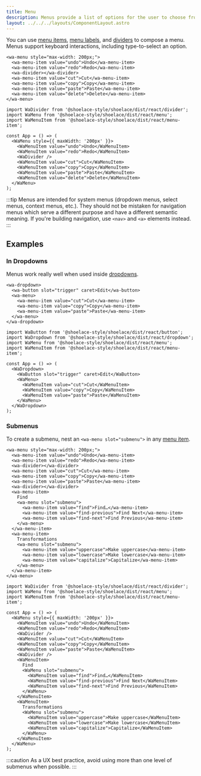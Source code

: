```yaml
---
title: Menu
description: Menus provide a list of options for the user to choose from.
layout: ../../../layouts/ComponentLayout.astro
---
```


You can use [menu items](/components/menu-item), [menu labels](/components/menu-label), and [dividers](/components/divider) to compose a menu. Menus support keyboard interactions, including type-to-select an option.

```html:preview
<wa-menu style="max-width: 200px;">
  <wa-menu-item value="undo">Undo</wa-menu-item>
  <wa-menu-item value="redo">Redo</wa-menu-item>
  <wa-divider></wa-divider>
  <wa-menu-item value="cut">Cut</wa-menu-item>
  <wa-menu-item value="copy">Copy</wa-menu-item>
  <wa-menu-item value="paste">Paste</wa-menu-item>
  <wa-menu-item value="delete">Delete</wa-menu-item>
</wa-menu>
```

```jsx:react
import WaDivider from '@shoelace-style/shoelace/dist/react/divider';
import WaMenu from '@shoelace-style/shoelace/dist/react/menu';
import WaMenuItem from '@shoelace-style/shoelace/dist/react/menu-item';

const App = () => (
  <WaMenu style={{ maxWidth: '200px' }}>
    <WaMenuItem value="undo">Undo</WaMenuItem>
    <WaMenuItem value="redo">Redo</WaMenuItem>
    <WaDivider />
    <WaMenuItem value="cut">Cut</WaMenuItem>
    <WaMenuItem value="copy">Copy</WaMenuItem>
    <WaMenuItem value="paste">Paste</WaMenuItem>
    <WaMenuItem value="delete">Delete</WaMenuItem>
  </WaMenu>
);
```

:::tip
Menus are intended for system menus (dropdown menus, select menus, context menus, etc.). They should not be mistaken for navigation menus which serve a different purpose and have a different semantic meaning. If you're building navigation, use `<nav>` and `<a>` elements instead.
:::

## Examples

### In Dropdowns

Menus work really well when used inside [dropdowns](/components/dropdown).

```html:preview
<wa-dropdown>
  <wa-button slot="trigger" caret>Edit</wa-button>
  <wa-menu>
    <wa-menu-item value="cut">Cut</wa-menu-item>
    <wa-menu-item value="copy">Copy</wa-menu-item>
    <wa-menu-item value="paste">Paste</wa-menu-item>
  </wa-menu>
</wa-dropdown>
```

```jsx:react
import WaButton from '@shoelace-style/shoelace/dist/react/button';
import WaDropdown from '@shoelace-style/shoelace/dist/react/dropdown';
import WaMenu from '@shoelace-style/shoelace/dist/react/menu';
import WaMenuItem from '@shoelace-style/shoelace/dist/react/menu-item';

const App = () => (
  <WaDropdown>
    <WaButton slot="trigger" caret>Edit</WaButton>
    <WaMenu>
      <WaMenuItem value="cut">Cut</WaMenuItem>
      <WaMenuItem value="copy">Copy</WaMenuItem>
      <WaMenuItem value="paste">Paste</WaMenuItem>
    </WaMenu>
  </WaDropdown>
);
```

### Submenus

To create a submenu, nest an `<wa-menu slot="submenu">` in any [menu item](/components/menu-item).

```html:preview
<wa-menu style="max-width: 200px;">
  <wa-menu-item value="undo">Undo</wa-menu-item>
  <wa-menu-item value="redo">Redo</wa-menu-item>
  <wa-divider></wa-divider>
  <wa-menu-item value="cut">Cut</wa-menu-item>
  <wa-menu-item value="copy">Copy</wa-menu-item>
  <wa-menu-item value="paste">Paste</wa-menu-item>
  <wa-divider></wa-divider>
  <wa-menu-item>
    Find
    <wa-menu slot="submenu">
      <wa-menu-item value="find">Find…</wa-menu-item>
      <wa-menu-item value="find-previous">Find Next</wa-menu-item>
      <wa-menu-item value="find-next">Find Previous</wa-menu-item>
    </wa-menu>
  </wa-menu-item>
  <wa-menu-item>
    Transformations
    <wa-menu slot="submenu">
      <wa-menu-item value="uppercase">Make uppercase</wa-menu-item>
      <wa-menu-item value="lowercase">Make lowercase</wa-menu-item>
      <wa-menu-item value="capitalize">Capitalize</wa-menu-item>
    </wa-menu>
  </wa-menu-item>
</wa-menu>
```

```jsx:react
import WaDivider from '@shoelace-style/shoelace/dist/react/divider';
import WaMenu from '@shoelace-style/shoelace/dist/react/menu';
import WaMenuItem from '@shoelace-style/shoelace/dist/react/menu-item';

const App = () => (
  <WaMenu style={{ maxWidth: '200px' }}>
    <WaMenuItem value="undo">Undo</WaMenuItem>
    <WaMenuItem value="redo">Redo</WaMenuItem>
    <WaDivider />
    <WaMenuItem value="cut">Cut</WaMenuItem>
    <WaMenuItem value="copy">Copy</WaMenuItem>
    <WaMenuItem value="paste">Paste</WaMenuItem>
    <WaDivider />
    <WaMenuItem>
      Find
      <WaMenu slot="submenu">
        <WaMenuItem value="find">Find…</WaMenuItem>
        <WaMenuItem value="find-previous">Find Next</WaMenuItem>
        <WaMenuItem value="find-next">Find Previous</WaMenuItem>
      </WaMenu>
    </WaMenuItem>
    <WaMenuItem>
      Transformations
      <WaMenu slot="submenu">
        <WaMenuItem value="uppercase">Make uppercase</WaMenuItem>
        <WaMenuItem value="lowercase">Make lowercase</WaMenuItem>
        <WaMenuItem value="capitalize">Capitalize</WaMenuItem>
      </WaMenu>
    </WaMenuItem>
  </WaMenu>
);
```

:::caution
As a UX best practice, avoid using more than one level of submenus when possible.
:::
